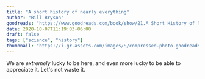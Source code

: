 ```yaml
---
title: "A short history of nearly everything"
author: "Bill Bryson"
goodreads: "https://www.goodreads.com/book/show/21.A_Short_History_of_Nearly_Everything"
date: 2020-10-07T11:19:03-06:00
draft: false
tags: ["science", "history"]
thumbnail: "https://i.gr-assets.com/images/S/compressed.photo.goodreads.com/books/1433086293l/21._SY475_.jpg"
---
```


We are *extremely* lucky to be here, and even more lucky to be able to appreciate it. Let's not waste it.
